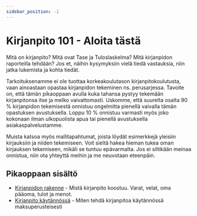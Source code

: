 ```yaml
---
sidebar_position: -1
---
```


# Kirjanpito 101 - Aloita tästä

Mitä on kirjanpito? Mitä ovat Tase ja Tuloslaskelma? Mitä kirjanpidon raporteilla tehdään? Jos et, näihin kysymyksiin vielä tiedä vastauksia, niin jatka lukemista ja kohta tiedät.

Tarkoituksenamme ei ole tuottaa korkeakoulutason kirjanpitokoulutusta, vaan ainoastaan opastaa kirjanpidon tekeminen ns. perusarjessa. Tavoite on, että tämän pikaoppaan avulla kuka tahansa pystyy tekemään kirjanpitonsa itse ja melko vaivattomasti. Uskomme, että suurelta osalta 90 % kirjanpidon tekemisestä onnistuu ongelmitta pienellä vaivalla tämän opastuksen avustuksella. Loppu 10 % onnistuu varmasti myös joko kokonaan ilman ulkopuolista apua tai pienellä avustuksella asiakaspalvelustamme.

Muista katsoa myös mallitapahtumat, joista löydät esimerkkejä yleisiin kirjauksiin ja niiden tekemiseen. Voit sieltä hakea hieman tukea oman kirjauksen tekemiseen, mikäli se tuntuu epävarmalta. Jos ei siltikään meinaa onnistua, niin ota yhteyttä meihin ja me neuvotaan eteenpäin.

## Pikaoppaan sisältö

- [Kirjanpidon rakenne](https://docs.nocfo.io/accounting-structure) - Mistä kirjanpito koostuu. Varat, velat, oma pääoma, tulot ja menot.
- [Kirjanpito käytännössä](https://docs.nocfo.io/accounting-in-practice) - Miten tehdä kirjanpitoa käytännössä maksuperusteisesti
